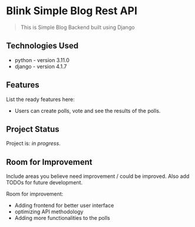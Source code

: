 # Blink Simple Blog Rest API

> This is Simple Blog Backend  built using Django 

## Technologies Used
- python - version 3.11.0
- django - version 4.1.7



## Features
List the ready features here:
- Users can create polls, vote and see the results of the polls.


## Project Status

Project is: _in progress_.


## Room for Improvement
Include areas you believe need improvement / could be improved. Also add TODOs for future development.

Room for improvement:

- Adding frontend for better user interface
- optimizing API methodology
- Adding more functionalities to the polls

